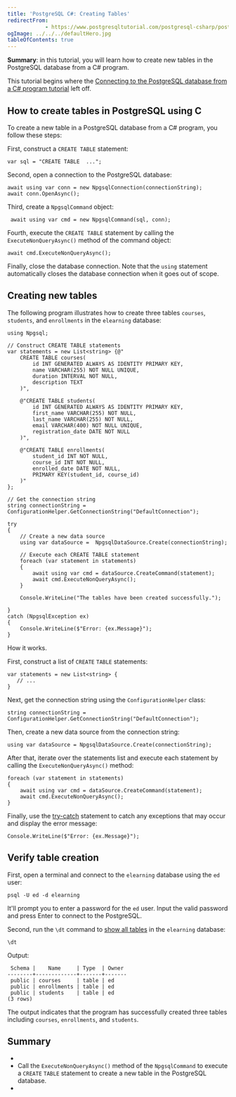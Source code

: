 ```yaml
---
title: 'PostgreSQL C#: Creating Tables'
redirectFrom: 
            - https://www.postgresqltutorial.com/postgresql-csharp/postgresql-csharp-create-table/
ogImage: ../../../defaultHero.jpg
tableOfContents: true
---
```

<!-- wp:paragraph -->

**Summary**: in this tutorial, you will learn how to create new tables in the PostgreSQL database from a C# program.

<!-- /wp:paragraph -->

<!-- wp:paragraph {"className":"note"} -->

This tutorial begins where the [Connecting to the PostgreSQL database from a C# program tutorial](https://www.postgresqltutorial.com/postgresql-csharp/postgresql-csharp-connect/) left off.

<!-- /wp:paragraph -->

<!-- wp:heading -->

## How to create tables in PostgreSQL using C

<!-- /wp:heading -->

<!-- wp:paragraph -->

To create a new table in a PostgreSQL database from a C# program, you follow these steps:

<!-- /wp:paragraph -->

<!-- wp:paragraph -->

First, construct a `CREATE TABLE` statement:

<!-- /wp:paragraph -->

<!-- wp:code {"language":"cs"} -->

```
var sql = "CREATE TABLE  ...";
```

<!-- /wp:code -->

<!-- wp:paragraph -->

Second, open a connection to the PostgreSQL database:

<!-- /wp:paragraph -->

<!-- wp:code {"language":"cs"} -->

```
await using var conn = new NpgsqlConnection(connectionString);
await conn.OpenAsync();
```

<!-- /wp:code -->

<!-- wp:paragraph -->

Third, create a `NpgsqlCommand` object:

<!-- /wp:paragraph -->

<!-- wp:code {"language":"cs"} -->

```
 await using var cmd = new NpgsqlCommand(sql, conn);
```

<!-- /wp:code -->

<!-- wp:paragraph -->

Fourth, execute the `CREATE TABLE` statement by calling the `ExecuteNonQueryAsync()` method of the command object:

<!-- /wp:paragraph -->

<!-- wp:code {"language":"cs"} -->

```
await cmd.ExecuteNonQueryAsync();
```

<!-- /wp:code -->

<!-- wp:paragraph -->

Finally, close the database connection. Note that the `using` statement automatically closes the database connection when it goes out of scope.

<!-- /wp:paragraph -->

<!-- wp:heading -->

## Creating new tables

<!-- /wp:heading -->

<!-- wp:paragraph -->

The following program illustrates how to create three tables `courses`, `students`, and `enrollments` in the `elearning` database:

<!-- /wp:paragraph -->

<!-- wp:code {"language":"cs"} -->

```
using Npgsql;

// Construct CREATE TABLE statements
var statements = new List<string> {@"
    CREATE TABLE courses(
        id INT GENERATED ALWAYS AS IDENTITY PRIMARY KEY,
        name VARCHAR(255) NOT NULL UNIQUE,
        duration INTERVAL NOT NULL,
        description TEXT
    )",

    @"CREATE TABLE students(
        id INT GENERATED ALWAYS AS IDENTITY PRIMARY KEY,
        first_name VARCHAR(255) NOT NULL,
        last_name VARCHAR(255) NOT NULL,
        email VARCHAR(400) NOT NULL UNIQUE,
        registration_date DATE NOT NULL
    )",

    @"CREATE TABLE enrollments(
        student_id INT NOT NULL,
        course_id INT NOT NULL,
        enrolled_date DATE NOT NULL,
        PRIMARY KEY(student_id, course_id)
    )"
};

// Get the connection string
string connectionString = ConfigurationHelper.GetConnectionString("DefaultConnection");

try
{
    // Create a new data source
    using var dataSource =  NpgsqlDataSource.Create(connectionString);

    // Execute each CREATE TABLE statement
    foreach (var statement in statements)
    {
        await using var cmd = dataSource.CreateCommand(statement);
        await cmd.ExecuteNonQueryAsync();
    }

    Console.WriteLine("The tables have been created successfully.");

}
catch (NpgsqlException ex)
{
    Console.WriteLine($"Error: {ex.Message}");
}
```

<!-- /wp:code -->

<!-- wp:paragraph -->

How it works.

<!-- /wp:paragraph -->

<!-- wp:paragraph -->

First, construct a list of `CREATE` `TABLE` statements:

<!-- /wp:paragraph -->

<!-- wp:code {"language":"cs"} -->

```
var statements = new List<string> {
   // ...
}
```

<!-- /wp:code -->

<!-- wp:paragraph -->

Next, get the connection string using the `ConfigurationHelper` class:

<!-- /wp:paragraph -->

<!-- wp:code {"language":"cs"} -->

```
string connectionString = ConfigurationHelper.GetConnectionString("DefaultConnection");
```

<!-- /wp:code -->

<!-- wp:paragraph -->

Then, create a new data source from the connection string:

<!-- /wp:paragraph -->

<!-- wp:code -->

```
using var dataSource = NpgsqlDataSource.Create(connectionString);
```

<!-- /wp:code -->

<!-- wp:paragraph -->

After that, iterate over the statements list and execute each statement by calling the `ExecuteNonQueryAsync()` method:

<!-- /wp:paragraph -->

<!-- wp:code {"language":"cs"} -->

```
foreach (var statement in statements)
{
    await using var cmd = dataSource.CreateCommand(statement);
    await cmd.ExecuteNonQueryAsync();
}
```

<!-- /wp:code -->

<!-- wp:paragraph -->

Finally, use the [try-catch](https://www.csharptutorial.net/csharp-tutorial/csharp-try-catch/) statement to catch any exceptions that may occur and display the error message:

<!-- /wp:paragraph -->

<!-- wp:code {"language":"cs"} -->

```
Console.WriteLine($"Error: {ex.Message}");
```

<!-- /wp:code -->

<!-- wp:heading -->

## Verify table creation

<!-- /wp:heading -->

<!-- wp:paragraph -->

First, open a terminal and connect to the `elearning` database using the `ed` user:

<!-- /wp:paragraph -->

<!-- wp:code {"language":"cs"} -->

```
psql -U ed -d elearning
```

<!-- /wp:code -->

<!-- wp:paragraph -->

It'll prompt you to enter a password for the `ed` user. Input the valid password and press Enter to connect to the PostgreSQL.

<!-- /wp:paragraph -->

<!-- wp:paragraph -->

Second, run the `\dt` command to [show all tables](https://www.postgresqltutorial.com/postgresql-administration/postgresql-show-tables/) in the `elearning` database:

<!-- /wp:paragraph -->

<!-- wp:code {"language":"cs"} -->

```
\dt
```

<!-- /wp:code -->

<!-- wp:paragraph -->

Output:

<!-- /wp:paragraph -->

<!-- wp:code {"language":"cs"} -->

```
 Schema |    Name     | Type  | Owner
--------+-------------+-------+-------
 public | courses     | table | ed
 public | enrollments | table | ed
 public | students    | table | ed
(3 rows)
```

<!-- /wp:code -->

<!-- wp:paragraph -->

The output indicates that the program has successfully created three tables including `courses`, `enrollments`, and `students`.

<!-- /wp:paragraph -->

<!-- wp:heading -->

## Summary

<!-- /wp:heading -->

<!-- wp:list -->

- <!-- wp:list-item -->
- Call the `ExecuteNonQueryAsync()` method of the `NpgsqlCommand` to execute a `CREATE` `TABLE` statement to create a new table in the PostgreSQL database.
- <!-- /wp:list-item -->

<!-- /wp:list -->
